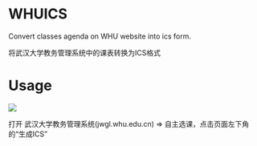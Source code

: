 # WHUICS

Convert classes agenda on WHU website into ics form. 

将武汉大学教务管理系统中的课表转换为ICS格式

# Usage


<img src="https://img.shields.io/badge/tampermonkey-%2300485B.svg?&style=for-the-badge&logo=tampermonkey&logoColor=white" href="https://greasyfork.org/zh-CN/scripts/440031-whuics"/>

打开 武汉大学教务管理系统(jwgl.whu.edu.cn) => 自主选课，点击页面左下角的“生成ICS”
